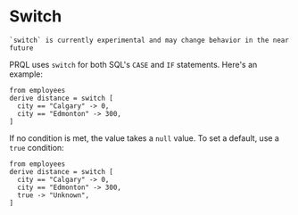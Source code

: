 # Switch

```admonish note
`switch` is currently experimental and may change behavior in the near future
```

PRQL uses `switch` for both SQL's `CASE` and `IF` statements. Here's an example:

```prql_no_fmt
from employees
derive distance = switch [
  city == "Calgary" -> 0,
  city == "Edmonton" -> 300,
]
```

If no condition is met, the value takes a `null` value. To set a default, use a
`true` condition:

```prql_no_fmt
from employees
derive distance = switch [
  city == "Calgary" -> 0,
  city == "Edmonton" -> 300,
  true -> "Unknown",
]
```
